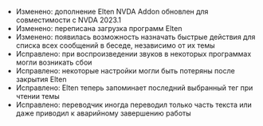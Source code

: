 - Изменено: дополнение Elten NVDA Addon обновлен для совместимости с NVDA 2023.1
- Изменено: переписана загрузка программ Elten
- Изменено: появилась возможность назначать быстрые действия для списка всех сообщений в беседе, независимо от их темы
- Исправлено: при воспроизведении звуков в некоторых программах могли возникать сбои
- Исправлено: некоторые настройки могли быть потеряны после закрытия Elten
- Исправлено: Elten теперь запоминает последний выбранный тег при чтении темы
- Исправлено: переводчик иногда переводил только часть текста или даже приводил к аварийному завершению работы